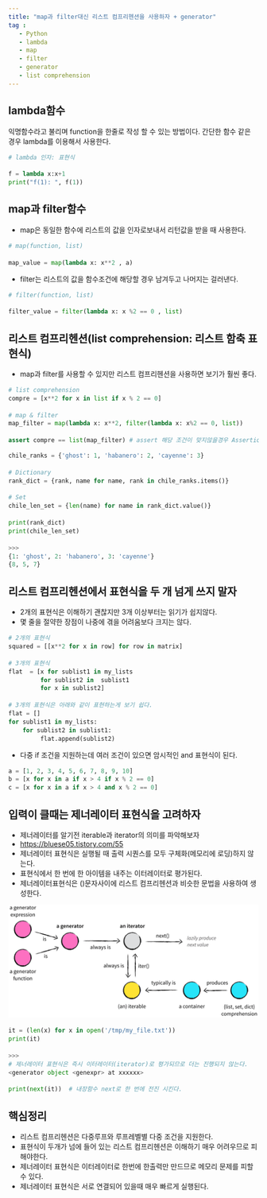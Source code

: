 ```yaml
---
title: "map과 filter대신 리스트 컴프리헨션을 사용하자 + generator"
tag : 
   - Python 
   - lambda
   - map
   - filter
   - generator
   - list comprehension
---
```


## lambda함수
익명함수라고 불리며 function을 한줄로 작성 할 수 있는 방법이다.
간단한 함수 같은 경우 lambda를 이용해서 사용한다.

```python
# lambda 인자: 표현식

f = lambda x:x+1
print("f(1): ", f(1))
```


## map과 filter함수

* map은 동일한 함수에 리스트의 값을 인자로보내서 리턴값을 받을 때 사용한다.

```python
# map(function, list)

map_value = map(lambda x: x**2 , a)
```

* filter는 리스트의 값을 함수조건에 해당할 경우 남겨두고 나머지는 걸러낸다.

```python
# filter(function, list)

filter_value = filter(lambda x: x %2 == 0 , list)
```

## 리스트 컴프리헨션(list comprehension: 리스트 함축 표현식)

* map과 filter를 사용할 수 있지만 리스트 컴프리헨션을 사용하면 보기가 훨씬 좋다.

```python
# list comprehension
compre = [x**2 for x in list if x % 2 == 0]

# map & filter
map_filter = map(lambda x: x**2, filter(lambda x: x%2 == 0, list))

assert compre == list(map_filter) # assert 해당 조건이 맞지않을경우 AssertionError 발생
```

```python
chile_ranks = {'ghost': 1, 'habanero': 2, 'cayenne': 3}

# Dictionary
rank_dict = {rank, name for name, rank in chile_ranks.items()}

# Set 
chile_len_set = {len(name) for name in rank_dict.value()}

print(rank_dict)
print(chile_len_set)

>>>
{1: 'ghost', 2: 'habanero', 3: 'cayenne'}
{8, 5, 7}
```


## 리스트 컴프리헨션에서 표현식을 두 개 넘게 쓰지 말자

* 2개의 표현식은 이해하기 괜찮지만 3개 이상부터는 읽기가 쉽지않다.
* 몇 줄을 절약한 장점이 나중에 겪을 어려움보다 크지는 않다.

```python
# 2개의 표현식
squared = [[x**2 for x in row] for row in matrix]

# 3개의 표현식
flat  = [x for sublist1 in my_lists
         for sublist2 in  sublist1
         for x in sublist2]

# 3개의 표현식은 아래와 같이 표현하는게 보기 쉽다.
flat = []
for sublist1 in my_lists:
    for sublist2 in sublist1:
         flat.append(sublist2)
```

* 다중 if 조건을 지원하는데 여러 조건이 있으면 암시적인 and 표현식이 된다.

```python
a = [1, 2, 3, 4, 5, 6, 7, 8, 9, 10]
b = [x for x in a if x > 4 if x % 2 == 0]
c = [x for x in a if x > 4 and x % 2 == 0]
```


## 입력이 클때는 제너레이터 표현식을 고려하자
* 제너레이터를 알기전 iterable과 iterator의 의미를 파악해보자
* https://bluese05.tistory.com/55
* 제너레이터 표현식은 실행될 때 출력 시퀀스를 모두 구체화(메모리에 로딩)하지 않는다.
* 표현식에서 한 번에 한 아이템을 내주는 이터레이터로 평가된다.
* 제너레이터표현식은 ()문자사이에 리스트 컴프리헨션과 비슷한 문법을 사용하여 생성한다.

![My helpful screenshot](https://github.com/zealious/zealious.github.io/raw/master/_posts/generator_relation.png)

```python
it = (len(x) for x in open('/tmp/my_file.txt'))
print(it)

>>>
# 제너레이터 표현식은 즉시 이터레이터(iterator)로 평가되므로 더는 진행되지 않는다.
<generator object <genexpr> at xxxxxx>

print(next(it))  # 내장함수 next로 한 번에 전진 시킨다.
```
## 핵심정리
* 리스트 컴프리헨션은 다중루프와 루프레벨별 다중 조건을 지원한다.
* 표현식이 두개가 넘에 들어 있는 리스트 컴프리헨션은 이해하기 매우 어려우므로 피해야한다.
* 제너레이터 표현식은 이터레이터로 한번에 한출력만 만드므로 메모리 문제를 피할 수 있다.
* 제너레이터 표현식은 서로 연결되어 있을때 매우 빠르게 실행된다.
